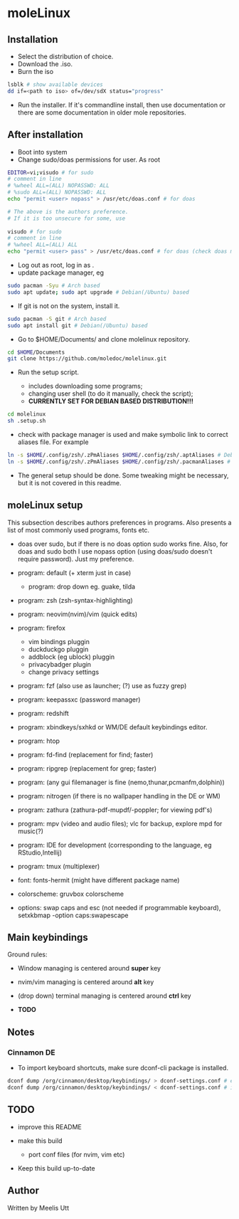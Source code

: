 
# moleLinux

## Installation

* Select the distribution of choice.
* Download the .iso.
* Burn the iso
  
```sh
lsblk # show available devices
dd if=<path to iso> of=/dev/sdX status="progress"
```

* Run the installer. If it's commandline install, then use documentation or there are some documentation in older mole<distro> repositories.

## After installation

* Boot into system
* Change sudo/doas permissions for user. As root

```sh
EDITOR=vi;visudo # for sudo
# comment in line
# %wheel ALL=(ALL) NOPASSWD: ALL
# %sudo ALL=(ALL) NOPASSWD: ALL
echo "permit <user> nopass" > /usr/etc/doas.conf # for doas

# The above is the authors preference.
# If it is too unsecure for some, use
 
visudo # for sudo
# comment in line
# %wheel ALL=(ALL) ALL
echo "permit <user> pass" > /usr/etc/doas.conf # for doas (check doas manual for this option)
```

* Log out as root, log in as <user>.
* update package manager, eg

```sh
sudo pacman -Syu # Arch based
sudo apt update; sudo apt upgrade # Debian(/Ubuntu) based
```

* If git is not on the system, install it.

```sh
sudo pacman -S git # Arch based
sudo apt install git # Debian(/Ubuntu) based
```

* Go to $HOME/Documents/ and clone molelinux repository.

```sh
cd $HOME/Documents
git clone https://github.com/moledoc/molelinux.git
```

* Run the setup script.

	* includes downloading some programs;
	* changing user shell (to do it manually, check the script);
	* **CURRENTLY SET FOR DEBIAN BASED DISTRIBUTION!!!**

```sh
cd molelinux
sh .setup.sh
```

* check with package manager is used and make symbolic link to correct aliases file. For example

```sh
ln -s $HOME/.config/zsh/.zPmAliases $HOME/.config/zsh/.aptAliases # Debian based
ln -s $HOME/.config/zsh/.zPmAliases $HOME/.config/zsh/.pacmanAliases # Arch based
```

* The general setup should be done. Some tweaking might be necessary, but it is not covered in this readme.

## moleLinux setup

This subsection describes authors preferences in programs.
Also presents a list of most commonly used programs, fonts etc.

* doas over sudo, but if there is no doas option sudo works fine. Also, for doas and sudo both I use nopass option (using doas/sudo doesn\'t require password). Just my preference.
* program: default (+ xterm just in case)

	* program: drop down eg. guake, tilda

* program: zsh (zsh-syntax-highlighting)
* program: neovim(nvim)/vim (quick edits)
* program: firefox
	
	* vim bindings pluggin
	* duckduckgo pluggin
	* addblock (eg ublock) pluggin
	* privacybadger plugin
	* change privacy settings

* program: fzf (also use as launcher; (?) use as fuzzy grep)
* program: keepassxc (password manager)
* program: redshift
* program: xbindkeys/sxhkd or WM/DE default keybindings editor.
* program: htop
* program: fd-find (replacement for find; faster)
* program: ripgrep (replacement for grep; faster)
* program: (any gui filemanager is fine (nemo,thunar,pcmanfm,dolphin))
* program: nitrogen (if there is no wallpaper handling in the DE or WM)
* program: zathura (zathura-pdf-mupdf/-poppler; for viewing pdf\'s)
* program: mpv (video and audio files); vlc for backup, explore mpd for music(?)
* program: IDE for development (corresponding to the language, eg RStudio,Intellij)
* program: tmux (multiplexer)

* font: fonts-hermit (might have different package name)
* colorscheme: gruvbox colorscheme
* options: swap caps and esc (not needed if programmable keyboard), setxkbmap -option caps:swapescape 

## Main keybindings

Ground rules:

* Window managing is centered around **super** key
* nvim/vim managing is centered around **alt** key
* (drop down) terminal managing is centered around **ctrl** key

* **TODO**

## Notes

### Cinnamon DE

* To import keyboard shortcuts, make sure dconf-cli package is installed.

```sh
dconf dump /org/cinnamon/desktop/keybindings/ > dconf-settings.conf # export
dconf dump /org/cinnamon/desktop/keybindings/ < dconf-settings.conf # import
```



## TODO

* improve this README
* make this build
	
	* port conf files (for nvim, vim etc)

* Keep this build up-to-date

## Author

Written by
Meelis Utt
